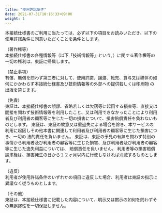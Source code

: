 ```yaml
---
title: "使用許諾条件"
date: 2021-07-31T10:16:33+09:00
weight: 1
---
```


本接続仕様書のご利用に当たっては、必ず以下の項目をお読みいただき、以下の使用許諾条件に同意いただくことを条件とします。

（著作権等）  
本接続仕様書の各種情報等（以下「技術情報等」という。）に関する著作権等の一切の権利は、東証に帰属します。

（禁止事項）  
有償、無償を問わず第三者に対して、使用許諾、譲渡、転売、貸与又は媒体の如何にかかわらず本接続仕様書及び技術情報等の外部への提供若しくは印刷物
の出版を禁じます。

（免責）  
東証は、本接続仕様書の誤謬、省略若しくは欠落等に起因する損害等、直接又は間接を問わず技術情報等を利用したこと、又は利用できなかったことにより利用
者及び利用者の顧客等に生じた一切の損害について、損害賠償責任を負わないものとします。
東証は、東証の故意又は重過失による場合を除き、本サービスの利用に起因しその他本書に関連して利用者及び利用者の顧客等に生じた損害につき、一切の
法的責任を負いません。
東証は、東証の予見の有無を問わず特別の事情から利用者及び利用者の顧客等に生じた損害、及び利用者及び利用者の顧客等に生じた逸失利益については、
賠償責任を負いません。
利用者等の損害賠償請求権は、損害発生の日から１２ヶ月以内に行使しなければ消滅するものとします。

（違反）  
利用者が使用許諾条件のいずれかの項目に違反した場合、利用者は東証の指示に異議なく従うものとします。

（その他）  
東証は、本接続仕様書に記載した内容について、明示又は黙示の如何を問わずその無誤謬性を一切保証しません。
